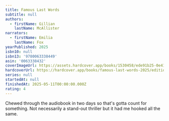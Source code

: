 ```yaml
---
title: Famous Last Words
subtitle: null
authors:
  - firstName: Gillian
    lastName: McAllister
narrators:
  - firstName: Emilia
    lastName: Fox
yearPublished: 2025
isbn10: null
isbn13: '9780063338449'
asin: '0063338432'
coverImageUrl: https://assets.hardcover.app/books/1530458/ede91b25-0e41-4c93-9a60-7152210d57a2.jpeg
hardcoverUrl: https://hardcover.app/books/famous-last-words-2025/editions/32016316
series: null
startedAt: null
finishedAt: 2025-05-11T00:00:00.000Z
rating: 4
---
```


Chewed through the audiobook in two days so that's gotta count for something. Not necessarily a stand-out thriller but it had me hooked all the same.
